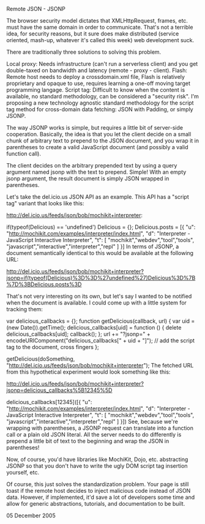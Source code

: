 Remote JSON - JSONP

The browser security model dictates that XMLHttpRequest, frames, etc. must have the same domain in order to communicate. That's not a terrible idea, for security reasons, but it sure does make distributed (service oriented, mash-up, whatever it's called this week) web development suck.

There are traditionally three solutions to solving this problem.

Local proxy:
Needs infrastructure (can't run a serverless client) and you get double-taxed on bandwidth and latency (remote - proxy - client).
Flash:
Remote host needs to deploy a crossdomain.xml file, Flash is relatively proprietary and opaque to use, requires learning a one-off moving target programming langage.
Script tag:
Difficult to know when the content is available, no standard methodology, can be considered a "security risk".
I'm proposing a new technology agnostic standard methodology for the script tag method for cross-domain data fetching: JSON with Padding, or simply JSONP.

The way JSONP works is simple, but requires a little bit of server-side cooperation. Basically, the idea is that you let the client decide on a small chunk of arbitrary text to prepend to the JSON document, and you wrap it in parentheses to create a valid JavaScript document (and possibly a valid function call).

The client decides on the arbitrary prepended text by using a query argument named jsonp with the text to prepend. Simple! With an empty jsonp argument, the result document is simply JSON wrapped in parentheses.

Let's take the del.icio.us JSON API as an example. This API has a "script tag" variant that looks like this:

http://del.icio.us/feeds/json/bob/mochikit+interpreter:

if(typeof(Delicious) == 'undefined') Delicious = {};
Delicious.posts = [{
    "u": "http://mochikit.com/examples/interpreter/index.html",
    "d": "Interpreter - JavaScript Interactive Interpreter",
    "t": [
        "mochikit","webdev","tool","tools",
        "javascript","interactive","interpreter","repl"
    ]
}]
In terms of JSONP, a document semantically identical to this would be available at the following URL:

http://del.icio.us/feeds/json/bob/mochikit+interpreter?jsonp=if(typeof(Delicious)%3D%3D%27undefined%27)Delicious%3D%7B%7D%3BDelicious.posts%3D

That's not very interesting on its own, but let's say I wanted to be notified when the document is available. I could come up with a little system for tracking them:

var delicious_callbacks = {};
function getDelicious(callback, url) {
    var uid = (new Date()).getTime();
    delicious_callbacks[uid] = function () {
        delete delicious_callbacks[uid];
        callback();
    };
    url += "?jsonp=" + encodeURIComponent("delicious_callbacks[" + uid + "]");
    // add the script tag to the document, cross fingers
};

getDelicious(doSomething, "http://del.icio.us/feeds/json/bob/mochikit+interpreter");
The fetched URL from this hypothetical experiment would look something like this:

http://del.icio.us/feeds/json/bob/mochikit+interpreter?jsonp=delicious_callbacks%5B12345%5D

delicious_callbacks[12345]([{
    "u": "http://mochikit.com/examples/interpreter/index.html",
    "d": "Interpreter - JavaScript Interactive Interpreter",
    "t": [
        "mochikit","webdev","tool","tools",
        "javascript","interactive","interpreter","repl"
    ]
}])
See, because we're wrapping with parentheses, a JSONP request can translate into a function call or a plain old JSON literal. All the server needs to do differently is prepend a little bit of text to the beginning and wrap the JSON in parentheses!

Now, of course, you'd have libraries like MochiKit, Dojo, etc. abstracting JSONP so that you don't have to write the ugly DOM script tag insertion yourself, etc.

Of course, this just solves the standardization problem. Your page is still toast if the remote host decides to inject malicious code instead of JSON data. However, if implemented, it'd save a lot of developers some time and allow for generic abstractions, tutorials, and documentation to be built.

05 December 2005